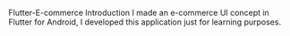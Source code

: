 Flutter-E-commerce
Introduction
I made an e-commerce UI concept in Flutter for Android, I developed this application just for learning purposes.
